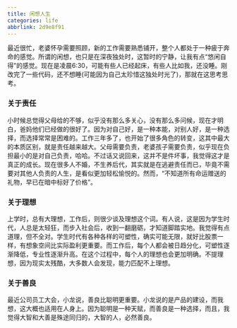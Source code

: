 ```yaml
---
title: 闲想人生
categories: life
abbrlink: 2d9e8f91
---
```

最近很忙，老婆怀孕需要照顾，新的工作需要熟悉铺开，整个人都处于一种疲于奔命的感觉。所谓的闲想，也只是在深夜独处时，这暂时的宁静，让我有点“悠闲自得”的感觉。现在是凌晨6:30，可能有些人已经起床，有些人比如我，还没睡。刚改完了一些代码，还不想睡(可能因为自己太珍惜这独处时光了)，那就在这思考思考。

### 关于责任
小时候总觉得父母给的不够，似乎没有那么多关心，没有那么多问候，现在才明白，爸妈他们已经做的很好了。因为对自己好，是一种本能，对别人好，是一种选择，而选择常常是困难的。工作三年多了，也开始了很多角色的转变，这其中最大的本质区别，就是责任越来越大。父母需要负责，老婆孩子需要负责，似乎现在负担最小的是对自己负责，哈哈。不过话又说回来，这并不是件坏事，我觉得这才是真正的成长。现在很多人不婚，不生养后代，其实就是在逃避责任而已，毕竟不需要对其他人负责的人生，是看似更加轻松愉悦的。然而，“不知道所有命运赠送的礼物，早已在暗中标好了价格”。

### 关于理想
上学时，总有大理想，工作后，则很少谈及理想这个词。有人说，这是因为学生时代，人总是太轻狂，而步入社会后，收到一翻磨砺，才知道脚踏实地。我觉得有点道理，但不全对。学生时代有各种各样的可塑性，确实可能无限，就好比股票一样，有想象空间比实际盈利更重要。而工作后，每个人都会被日趋分化，可塑性逐渐降低，专业性逐渐升高。在这个过程中，每个人的理想也会更加明确。不提理想，因为现实太残酷，大多数人会发现，能力匹配不上理想。

### 关于善良
最近公司员工大会，小龙说，善良比聪明更重要。小龙说的是产品的建设，而我想，这大概也适用在人身上。因为聪明是一种天赋，而善良是一种选择，而且，我觉得大智和大善是殊途同归的，大智的人，必然善良。

